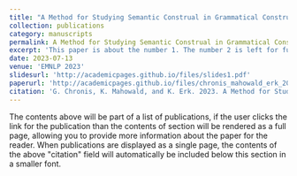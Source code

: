 ```yaml
---
title: "A Method for Studying Semantic Construal in Grammatical Constructions with Interpretable Contextual Embedding Spaces"
collection: publications
category: manuscripts
permalink: A Method for Studying Semantic Construal in Grammatical Constructions with Interpretable Contextual Embedding Spaces
excerpt: 'This paper is about the number 1. The number 2 is left for future work.'
date: 2023-07-13
venue: 'EMNLP 2023'
slidesurl: 'http://academicpages.github.io/files/slides1.pdf'
paperurl: 'http://academicpages.github.io/files/chronis_mahowald_erk_2023_construal_in_constructions.pdf'
citation: 'G. Chronis, K. Mahowald, and K. Erk. 2023. A Method for Studying Semantic Construal in Grammatical Constructions with Interpretable Contextual Embedding Spaces. In <i>Proceedings of the 61st Annual Meeting of the Association for Computational Linguistics</i> (Volume 1: Long Papers), pages 242–261, Toronto, Canada. Association for Computational Linguistics.'
---
```



The contents above will be part of a list of publications, if the user clicks the link for the publication than the contents of section will be rendered as a full page, allowing you to provide more information about the paper for the reader. When publications are displayed as a single page, the contents of the above "citation" field will automatically be included below this section in a smaller font.
